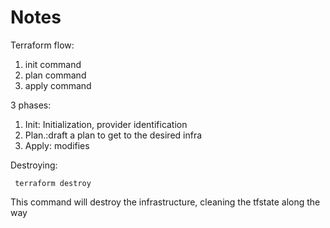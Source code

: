 # Notes
Terraform flow:

1. init command
2. plan command
3. apply command

3 phases: 

1. Init: Initialization, provider identification
2. Plan.:draft a plan to get to the desired infra
3. Apply: modifies


Destroying:
```shell
 terraform destroy
```

This command will destroy the infrastructure, cleaning the tfstate along the way